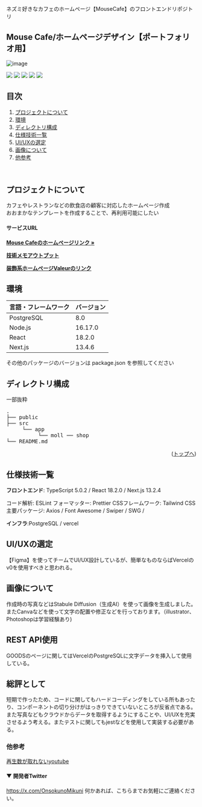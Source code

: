 <!-- プロジェクト名を記載 -->
ネズミ好きなカフェのホームページ【MouseCafe】のフロントエンドリポジトリ

## Mouse Cafe/ホームページデザイン【ポートフォリオ用】
![image](https://github.com/kohsukeve/2024P/assets/70362342/dffd4e64-ba4c-4fd0-9102-68470f9ec0f3)


<div id="top"></div>

<!-- シールド一覧 -->
<!-- 該当するプロジェクトの中から任意のものを選ぶ-->
<p style="display: inline">
  <!-- フロントエンドのフレームワーク一覧 -->
  <img src="https://img.shields.io/badge/-Node.js-000000.svg?logo=node.js&style=for-the-badge">
  <img src="https://img.shields.io/badge/-Next.js-000000.svg?logo=next.js&style=for-the-badge">
  <img src="https://img.shields.io/badge/-TailwindCSS-000000.svg?logo=tailwindcss&style=for-the-badge">
  <img src="https://img.shields.io/badge/-React-20232A?style=for-the-badge&logo=react&logoColor=61DAFB">
<img src="https://img.shields.io/badge/PostgreSQL-000000.svg?logo=postgresql&style=for-the-badge" />
</p>



## 目次

1. [プロジェクトについて](#プロジェクトについて)
2. [環境](#環境)
3. [ディレクトリ構成](#ディレクトリ構成)
4. [仕様技術一覧](#仕様技術一覧)
5. [UI/UXの選定](#UI/UXの選定)
6. [画像について](#画像について)
7. [他参考](#他参考)


<br />

<!-- プロジェクトについて -->

## プロジェクトについて
カフェやレストランなどの飲食店の顧客に対応したホームページ作成  
おおまかなテンプレートを作成することで、再利用可能にしたい

#### サービスURL
<!-- リンク(プロジェクトの概要を記載※Backlogなどもこちらに) -->
  <p align="left">
    <a href="https://2024-p-delta.vercel.app/moll"><strong>Mouse Cafeのホームページリンク »</strong></a>
    <br />

  <p align="left">
    <a href="https://second-blog-sage.vercel.app"><strong>技術メモアウトプット</strong></a>
    <br />

  <p align="left">
    <a href="https://2024-h.vercel.app"><strong>装飾系ホームページValeurのリンク</strong></a>
    <br />  

## 環境

<!-- 言語、フレームワーク、ミドルウェア、インフラの一覧とバージョンを記載 -->

| 言語・フレームワーク  | バージョン |
| --------------------- | ---------- |
| PostgreSQL            | 8.0        |
| Node.js               | 16.17.0    |
| React                 | 18.2.0     |
| Next.js               | 13.4.6     |

その他のパッケージのバージョンは package.json を参照してください

## ディレクトリ構成
一部抜粋

<!-- Treeコマンドを使ってディレクトリ構成を記載 -->

<pre>
.
├── public
├── src 
     └── app
          └── moll ── shop
└── README.md
</pre>

<p align="right">(<a href="#top">トップへ</a>)</p>

## 仕様技術一覧
__フロントエンド__: TypeScript 5.0.2 / React 18.2.0 / Next.js 13.2.4

コード解析: ESLint
フォーマッター: Prettier
CSSフレームワーク: Tailwind CSS
主要パッケージ: Axios / Font Awesome / Swiper / SWG /

__インフラ__:PostgreSQL / vercel

## UI/UXの選定

【Figma】を使ってチームでUI/UX設計しているが、簡単なものならばVercelのv0を使用すべきと思われる。

## 画像について
作成時の写真などはStabule Diffusion（生成AI）を使って画像を生成しました。  
またCanvaなどを使って文字の配置や修正などを行っております。（illustrator、Photoshopは学習経験あり)


## REST API使用
GOODSのページに関してはVercelのPostgreSQLに文字データを挿入して使用している。

## 総評として
短期で作ったため、コードに関してもハードコーディングをしている所もあったり、コンポーネントの切り分けがはっきりできていないところが反省点である。
また写真などもクラウドからデータを取得するようにすることや、UI/UXを充実させるよう考える。またテストに関してもjestなどを使用して実装する必要がある。

### 他参考
  <p align="left">
    <a href=https://youtu.be/aN89vpjV0wo?si=qxpvWTORCX_zbXKk>再生数が取れないyoutube</a>
    <br />  

#### ▼ 開発者Twitter
https://x.com/OnsokunoMikuni
何かあれば、こちらまでお気軽にご連絡ください。
